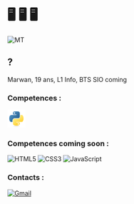 # 🖥️ 🖥️ 🖥️ 

![MT](https://github.com/virrae/virrae/assets/116673518/ecdd4387-0fb0-4862-bcc6-6ab14d084676)


## ?
Marwan, 19 ans, L1 Info, BTS SIO coming

### Competences :
<p align="left"> <a href="https://www.python.org" target="_blank" rel="noreferrer"> <img src="https://raw.githubusercontent.com/devicons/devicon/master/icons/python/python-original.svg" alt="python" width="40" height="40"/> </a> </p>

### Competences coming soon :
![HTML5](https://img.shields.io/badge/html5-%23E34F26.svg?style=for-the-badge&logo=html5&logoColor=white)
![CSS3](https://img.shields.io/badge/css3-%231572B6.svg?style=for-the-badge&logo=css3&logoColor=white)
![JavaScript](https://img.shields.io/badge/javascript-%23323330.svg?style=for-the-badge&logo=javascript&logoColor=%23F7DF1E)

### Contacts :
<a href="mailto:flaawzcontactpro@gmail.com">![Gmail](https://img.shields.io/badge/Gmail-D14836?style=for-the-badge&logo=gmail&logoColor=white)
</a>



